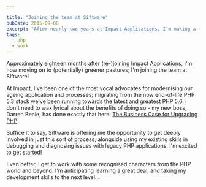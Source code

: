 ```yaml
---

title: "Joining the team at Siftware"
pubDate: 2015-09-08
excerpt: "After nearly two years at Impact Applications, I’m making a move to join Siftware, where I’ll be helping modernise legacy PHP systems."
tags:
  - php
  - work
---
```

Approximately eighteen months after (re-)joining Impact Applications, I'm now moving on to (potentially) greener pastures; I'm joining the team at Siftware!

<!--more-->

At Impact, I've been one of the most vocal advocates for modernising our ageing application and processes; migrating
from the now end-of-life PHP 5.3 stack we've been running towards the latest and greatest PHP 5.6. I don't need to
wax lyrical about the benefits of doing so - my new boss, Darren Beale, has done exactly that here:
[The Business Case for Upgrading PHP](https://siftware.com/the-business-case-for-upgrading-php/)

Suffice it to say, Siftware is offering me the opportunity to get deeply involved in just this sort of process,
alongside using my existing skills in debugging and diagnosing issues with legacy PHP applications. I'm excited to
get started!

Even better, I get to work with some recognised characters from the PHP world and beyond. I'm anticipating learning
a great deal, and taking my development skills to the next level...
